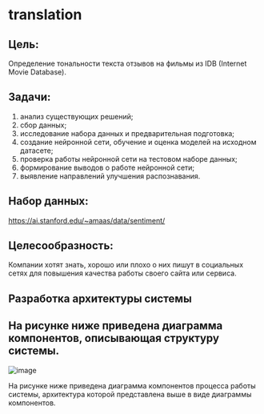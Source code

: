 # translation
## Цель: 
Определение тональности текста отзывов на фильмы из IDB (Internet Movie Database).
## Задачи:
1. анализ существующих решений;
2. сбор данных;
3. исследование набора данных и предварительная подготовка;
4. создание нейронной сети, обучение и оценка моделей на исходном датасете;
5. проверка работы нейронной сети на тестовом наборе данных;
6. формирование выводов о работе нейронной сети;
7. выявление направлений улучшения распознавания.
## Набор данных:
https://ai.stanford.edu/~amaas/data/sentiment/
## Целесообразность:
Компании хотят знать, хорошо или плохо о них пишут в социальных сетях для повышения качества работы своего сайта или сервиса.

## Разработка архитектуры системы
## На рисунке ниже приведена диаграмма компонентов, описывающая структуру системы.
![image](https://user-images.githubusercontent.com/119978648/234875156-12d38747-5c07-4796-9149-0ff72c1e4f95.png)

На рисунке ниже приведена диаграмма компонентов процесса работы системы, архитектура которой представлена выше в виде диаграммы компонентов.
